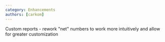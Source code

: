 ```yaml
---
category: Enhancements
authors: [carkom]
---
```


Custom reports - rework "net" numbers to work more intuitively and allow for greater customization
